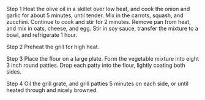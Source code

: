 Step 1
Heat the olive oil in a skillet over low heat, and cook the onion and garlic for about 5 minutes, until tender. Mix in the carrots, squash, and zucchini. Continue to cook and stir for 2 minutes. Remove pan from heat, and mix in oats, cheese, and egg. Stir in soy sauce, transfer the mixture to a bowl, and refrigerate 1 hour.

Step 2
Preheat the grill for high heat.

Step 3
Place the flour on a large plate. Form the vegetable mixture into eight 3 inch round patties. Drop each patty into the flour, lightly coating both sides.

Step 4
Oil the grill grate, and grill patties 5 minutes on each side, or until heated through and nicely browned.